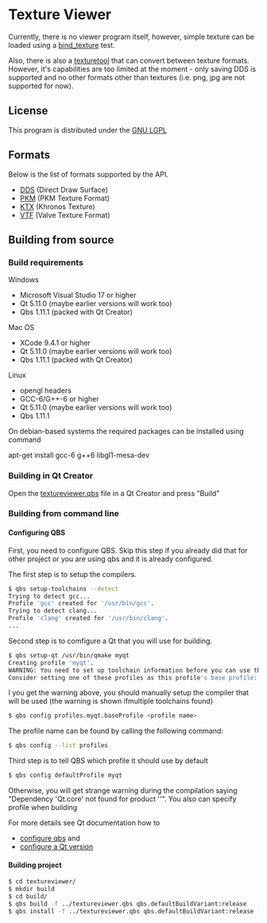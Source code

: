 # Texture Viewer

Currently, there is no viewer program itself, however, simple texture can be loaded using a
[bind_texture](tests/manual/bind_texture) test.

Also, there is also a [texturetool](src/apps/texturetool) that can convert between texture
formats. However, it's capabilities are too limited at the moment - only saving DDS is supported
and no other formats other than textures (i.e. png, jpg are not supported for now).

## License
This program is distributed under the [GNU LGPL](LICENSE)

## Formats
Below is the list of formats supported by the API.
* [DDS](src/plugins/dds/FORMAT.md) (Direct Draw Surface)
* [PKM](src/plugins/pkm/FORMAT.md) (PKM Texture Format)
* [KTX](src/plugins/ktx/FORMAT.md) (Khronos Texture)
* [VTF](src/plugins/vtf/FORMAT.md) (Valve Texture Format)

## Building from source

### Build requirements

Windows
- Microsoft Visual Studio 17 or higher
- Qt 5.11.0 (maybe earlier versions will work too)
- Qbs 1.11.1 (packed with Qt Creator)

Mac OS
- XCode 9.4.1 or higher
- Qt 5.11.0 (maybe earlier versions will work too)
- Qbs 1.11.1 (packed with Qt Creator)

Linux
- opengl headers
- GCC-6/G++-6 or higher
- Qt 5.11.0 (maybe earlier versions will work too)
- Qbs 1.11.1

On debian-based systems the required packages can be installed using command

apt-get install gcc-6 g++6 libgl1-mesa-dev

### Building in Qt Creator

Open the [textureviewer.qbs](./textureviewer.qbs) file in a Qt Creator and press "Build"

### Building from command line

#### Configuring QBS
First, you need to configure QBS. Skip this step if you already did that for other project or you
are using qbs and it is already configured.

The first step is to setup the compilers.
```bash
$ qbs setup-toolchains --detect
Trying to detect gcc...
Profile 'gcc' created for '/usr/bin/gcc'.
Trying to detect clang...
Profile 'clang' created for '/usr/bin/clang'.
...
```

Second step is to comfigure a Qt that you will use for building.
```bash
$ qbs setup-qt /usr/bin/qmake myqt
Creating profile 'myqt'.
WARNING: You need to set up toolchain information before you can use this Qt version for building.
Consider setting one of these profiles as this profile's base profile: <list of your profiles>
```

I you get the warning above, you should manually setup the compiler that will be used (the warning
is shown ifmultiple toolchains found)
```bash
$ qbs config profiles.myqt.baseProfile <profile name>
```

The profile name can be found by calling the following command:
```bash
$ qbs config --list profiles
```

Third step is to tell QBS which profile it should use by default

```bash
$ qbs config defaultProfile myqt
```

Otherwise, you will get strange warning during the compilation saying "Dependency 'Qt.core' not
found  for product '<product name>'". You also can specify profile when building

For more details see Qt documentation how to
- [configure qbs](http://doc.qt.io/qbs/configuring.html) and
- [configure a Qt version](http://doc.qt.io/qbs/qt-versions.html)

#### Building project

```bash
$ cd textureviewer/
$ mkdir build
$ cd build/
$ qbs build -f ../textureviewer.qbs qbs.defaultBuildVariant:release
$ qbs install -f ../textureviewer.qbs qbs.defaultBuildVariant:release --install-root <install path>
```
